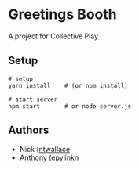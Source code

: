 Greetings Booth
===============

A project for Collective Play

Setup
-----

```
# setup
yarn install    # (or npm install)

# start server
npm start       # or node server.js
```

Authors
-------

- Nick ([ntwallace](https://github.com/ntwallace)
- Anthony ([epylinkn](https://github.com/epylinkn)
